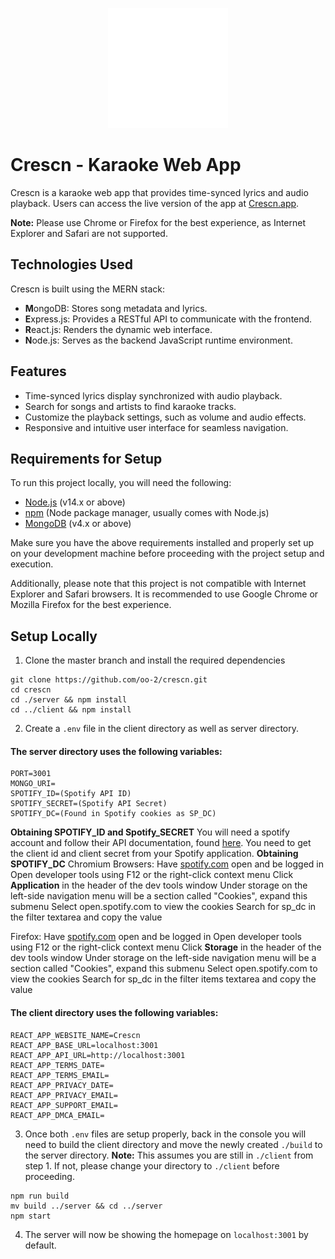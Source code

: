 
<p align="center">
  <a href="https://crescn.app" target="_blank" rel="noreferrer"> <img src="https://github.com/oo-2/crescn/blob/master/client/public/logo192.png" alt="Crescn Logo"/> </a>
</p>

# Crescn - Karaoke Web App
Crescn is a karaoke web app that provides time-synced lyrics and audio playback. Users can access the live version of the app at [Crescn.app](https://crescn.app).

**Note:** Please use Chrome or Firefox for the best experience, as Internet Explorer and Safari are not supported.

## Technologies Used

Crescn is built using the MERN stack:

-   **M**ongoDB: Stores song metadata and lyrics.
-   **E**xpress.js: Provides a RESTful API to communicate with the frontend.
-   **R**eact.js: Renders the dynamic web interface.
-   **N**ode.js: Serves as the backend JavaScript runtime environment.

## Features

- Time-synced lyrics display synchronized with audio playback.
- Search for songs and artists to find karaoke tracks.
- Customize the playback settings, such as volume and audio effects.
- Responsive and intuitive user interface for seamless navigation.

## Requirements for Setup

To run this project locally, you will need the following:

- [Node.js](https://nodejs.org/) (v14.x or above)
- [npm](https://www.npmjs.com/) (Node package manager, usually comes with Node.js)
- [MongoDB](https://www.mongodb.com/) (v4.x or above)

Make sure you have the above requirements installed and properly set up on your development machine before proceeding with the project setup and execution.

Additionally, please note that this project is not compatible with Internet Explorer and Safari browsers. It is recommended to use Google Chrome or Mozilla Firefox for the best experience.

## Setup Locally

1. Clone the master branch and install the required dependencies

```console 
git clone https://github.com/oo-2/crescn.git
cd crescn
cd ./server && npm install
cd ../client && npm install
```
2. Create a `.env` file in the client directory as well as server directory.
#### The server directory uses the following variables:
```
PORT=3001
MONGO_URI=
SPOTIFY_ID=(Spotify API ID)
SPOTIFY_SECRET=(Spotify API Secret)
SPOTIFY_DC=(Found in Spotify cookies as SP_DC)
```
**Obtaining SPOTIFY_ID and Spotify_SECRET**
  You will need a spotify account and follow their API documentation, found [here](https://developer.spotify.com/documentation/web-api).
  You need to get the client id and client secret from your Spotify application.
**Obtaining SPOTIFY_DC**
Chromium Browsers:
    Have [spotify.com](https://open.spotify.com) open and be logged in
    Open developer tools using F12 or the right-click context menu
    Click **Application** in the header of the dev tools window
    Under storage on the left-side navigation menu will be a section called "Cookies", expand this submenu
    Select open.spotify.com to view the cookies
    Search for sp_dc in the filter textarea and copy the value

Firefox:
    Have [spotify.com](https://open.spotify.com) open and be logged in
    Open developer tools using F12 or the right-click context menu
    Click **Storage** in the header of the dev tools window
    Under storage on the left-side navigation menu will be a section called "Cookies", expand this submenu
    Select open.spotify.com to view the cookies
    Search for sp_dc in the filter items textarea and copy the value

#### The client directory uses the following variables:
```
REACT_APP_WEBSITE_NAME=Crescn
REACT_APP_BASE_URL=localhost:3001
REACT_APP_API_URL=http://localhost:3001
REACT_APP_TERMS_DATE=
REACT_APP_TERMS_EMAIL=
REACT_APP_PRIVACY_DATE=
REACT_APP_PRIVACY_EMAIL=
REACT_APP_SUPPORT_EMAIL=
REACT_APP_DMCA_EMAIL=
```
3. Once both `.env` files are setup properly, back in the console you will need to build the client directory and move the newly created `./build` to the server directory. 
**Note:** This assumes you are still in `./client` from step 1. If not, please change your directory to `./client` before proceeding.
```console 
npm run build
mv build ../server && cd ../server
npm start
```
4. The server will now be showing the homepage on `localhost:3001` by default.

